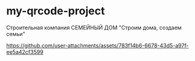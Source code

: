 # my-qrcode-project
Строительная компания СЕМЕЙНЫЙ ДОМ "Строим дома, создаем семьи"


https://github.com/user-attachments/assets/783f14b6-6678-43d5-a97f-ee5a42cf3599

